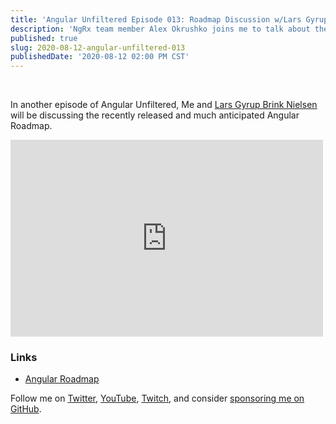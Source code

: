 ```yaml
---
title: 'Angular Unfiltered Episode 013: Roadmap Discussion w/Lars Gyrup Brink Nielsen'
description: 'NgRx team member Alex Okrushko joins me to talk about the latest release'
published: true
slug: 2020-08-12-angular-unfiltered-013
publishedDate: '2020-08-12 02:00 PM CST'
---
```


<br/>

In another episode of Angular Unfiltered, Me and [Lars Gyrup Brink Nielsen](https://twitter.com/LayZeeDK) will be discussing the recently released and much anticipated Angular Roadmap.

<div class="flex justify-center">
  <iframe width="500" height="315" src="https://www.youtube.com/embed/U1S61NKiOGc" frameborder="0" allow="accelerometer; autoplay; encrypted-media; gyroscope; picture-in-picture" allowfullscreen></iframe>
</div>

### Links

- [Angular Roadmap](https://blog.angular.io/a-roadmap-for-angular-1b4fa996a771)

Follow me on [Twitter](https://twitter.com/brandontroberts), [YouTube](https://youtube.com/brandonrobertsdev), [Twitch](https://twitch.tv/brandontroberts), and consider [sponsoring me on GitHub](https://github.com/sponsors/brandonroberts).
